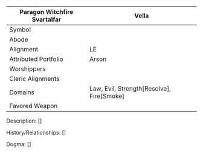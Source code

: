 | Paragon Witchfire Svartalfar | Vella |
| --- | --- |
| Symbol |
| Abode |
| Alignment | LE | 
| Attributed Portfolio | Arson | 
| Worshippers | 
| Cleric Alignments |
| Domains | Law, Evil, Strength[Resolve], Fire[Smoke]
| Favored Weapon |

Description: 
    []

History/Relationships:
    []
    
Dogma: 
    []